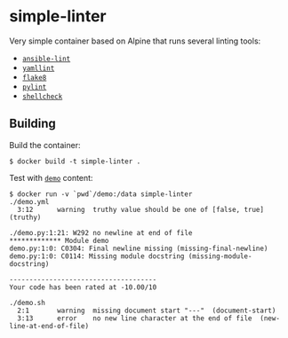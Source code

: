 # simple-linter

Very simple container based on Alpine that runs several linting tools:

- [`ansible-lint`](https://pypi.org/project/ansible-lint/)
- [`yamllint`](https://pypi.org/project/yamllint/)
- [`flake8`](https://pypi.org/project/flake8/)
- [`pylint`](https://pypi.org/project/pylint/)
- [`shellcheck`](https://github.com/koalaman/shellcheck/)

## Building

Build the container:

```shell
$ docker build -t simple-linter .
```

Test with [`demo`](data) content:

```shell
$ docker run -v `pwd`/demo:/data simple-linter
./demo.yml
  3:12      warning  truthy value should be one of [false, true]  (truthy)

./demo.py:1:21: W292 no newline at end of file
************* Module demo
demo.py:1:0: C0304: Final newline missing (missing-final-newline)
demo.py:1:0: C0114: Missing module docstring (missing-module-docstring)

-------------------------------------
Your code has been rated at -10.00/10

./demo.sh
  2:1       warning  missing document start "---"  (document-start)
  3:13      error    no new line character at the end of file  (new-line-at-end-of-file)
```
